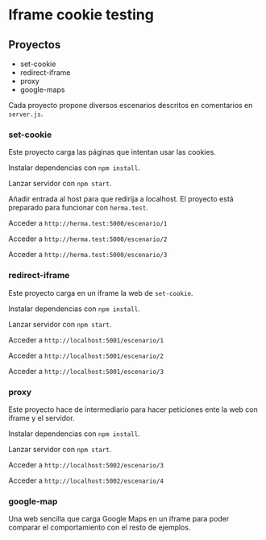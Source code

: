 # Iframe cookie testing

## Proyectos

- set-cookie
- redirect-iframe
- proxy
- google-maps

Cada proyecto propone diversos escenarios descritos en comentarios en `server.js`.

### set-cookie

Este proyecto carga las páginas que intentan usar las cookies.

Instalar dependencias con `npm install`.

Lanzar servidor con `npm start`.

Añadir entrada al host para que redirija a localhost.
El proyecto está preparado para funcionar con `herma.test`.

Acceder a `http://herma.test:5000/escenario/1`

Acceder a `http://herma.test:5000/escenario/2`

Acceder a `http://herma.test:5000/escenario/3`

### redirect-iframe

Este proyecto carga en un iframe la web de `set-cookie`.

Instalar dependencias con `npm install`.

Lanzar servidor con `npm start`.

Acceder a `http://localhost:5001/escenario/1`

Acceder a `http://localhost:5001/escenario/2`

Acceder a `http://localhost:5001/escenario/3`

### proxy

Este proyecto hace de intermediario para hacer peticiones ente la web con iframe y el servidor.

Instalar dependencias con `npm install`.

Lanzar servidor con `npm start`.

Acceder a `http://localhost:5002/escenario/3`

Acceder a `http://localhost:5002/escenario/4`

### google-map

Una web sencilla que carga Google Maps en un iframe para poder comparar el comportamiento con el resto de ejemplos.
